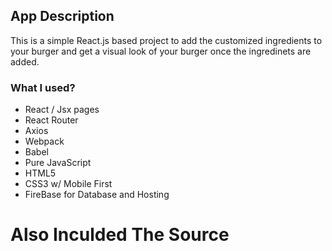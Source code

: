 ## App Description

This is a simple React.js based project to add the customized ingredients to your burger and get a visual look of your burger once the ingredinets are added. 

### What I used?

- React / Jsx pages
- React Router
- Axios
- Webpack
- Babel
- Pure JavaScript
- HTML5
- CSS3 w/ Mobile First
- FireBase for Database and Hosting
# Also Inculded The Source
